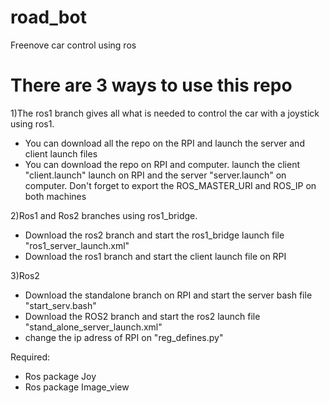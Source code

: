 # road_bot
Freenove car control using ros

There are 3 ways to use this repo
==================================
1)The ros1 branch gives all what is needed to control the car with a joystick using ros1. 
- You can download all the repo on the RPI and launch the server and client launch files
- You can download the repo on RPI and computer. launch the client "client.launch" launch on RPI and the server "server.launch" on computer. Don't forget to export the ROS_MASTER_URI and ROS_IP on both machines

2)Ros1 and Ros2 branches using ros1_bridge.
- Download the ros2 branch and start the ros1_bridge launch file "ros1_server_launch.xml"
- Download the ros1 branch and start the client launch file on RPI

3)Ros2
- Download the standalone branch on RPI and start the server bash file "start_serv.bash"
- Download the ROS2 branch and start the ros2 launch file "stand_alone_server_launch.xml"
- change the ip adress of RPI on "reg_defines.py"

Required:
- Ros package Joy
- Ros package Image_view


